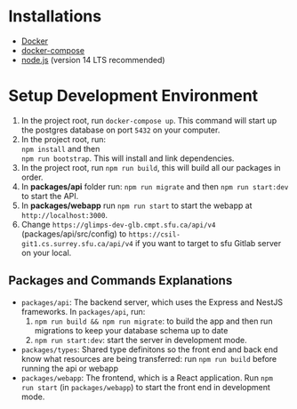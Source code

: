 # Installations

-  [Docker](https://docs.docker.com/get-docker/)
-  [docker-compose](https://docs.docker.com/compose/install/)
-  [node.js](https://nodejs.org/en/) (version 14 LTS recommended)

# Setup Development Environment

1. In the project root, run `docker-compose up`. This command will start up the postgres database on port `5432` on your computer.
2. In the project root, run:  
   `npm install` and then  
   `npm run bootstrap`. This will install and link dependencies.
3. In the project root, run `npm run build`, this will build all our packages in order.
4. In **packages/api** folder run: `npm run migrate` and then `npm run start:dev` to start the API.
5. In **packages/webapp** run `npm run start` to start the webapp at `http://localhost:3000`.
6. Change `https://glimps-dev-glb.cmpt.sfu.ca/api/v4` (packages/api/src/config) to `https://csil-git1.cs.surrey.sfu.ca/api/v4` if you want to target to sfu Gitlab server on your local.

## Packages and Commands Explanations

* `packages/api`: The backend server, which uses the Express and NestJS frameworks.  In `packages/api`, run: 
    1. `npm run build && npm run migrate`: to build the app and then run migrations to keep your database schema up to date
    2. `npm run start:dev`: start the server in development mode.
* `packages/types`: Shared type definitons so the front end and back end know what resources are being transferred: run `npm run build` before running the api or webapp
* `packages/webapp`: The frontend, which is a React application. Run `npm run start` (in `packages/webapp`) to start the front end in development mode.
